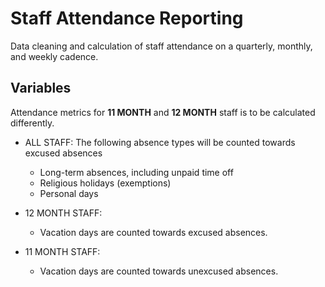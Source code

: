 # Staff Attendance Reporting
Data cleaning and calculation of staff attendance on a quarterly, monthly, and weekly cadence.


## Variables
Attendance metrics for **11 MONTH** and **12 MONTH** staff is to be calculated differently.

- ALL STAFF: The following absence types will be counted towards excused absences
  - Long-term absences, including unpaid time off
  - Religious holidays (exemptions)
  - Personal days

- 12 MONTH STAFF:
  -  Vacation days are counted towards excused absences.
  
- 11 MONTH STAFF:
    - Vacation days are counted towards unexcused absences.


